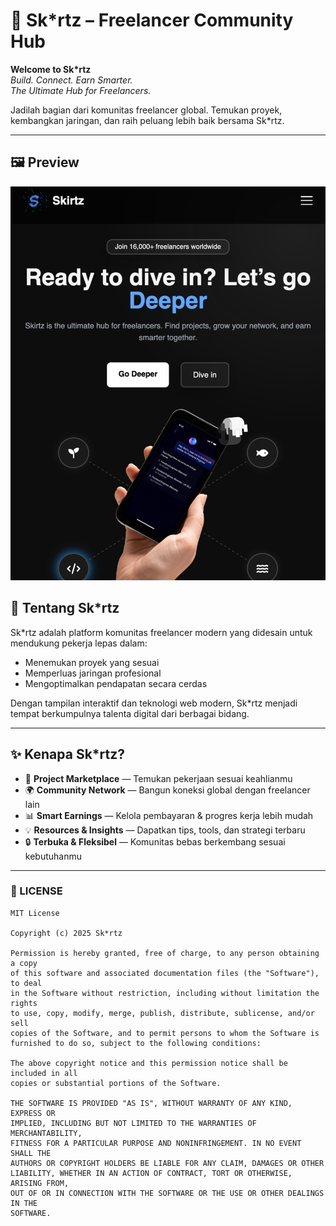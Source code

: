 # 🌌 Sk*rtz – Freelancer Community Hub  

**Welcome to Sk*rtz**  
*Build. Connect. Earn Smarter.*  
*The Ultimate Hub for Freelancers.*  

Jadilah bagian dari komunitas freelancer global. Temukan proyek, kembangkan jaringan, dan raih peluang lebih baik bersama Sk*rtz.  

---

## 🖼️ Preview  

![Skirtz Mockup](skirtzmockup.png)  

## 🎯 Tentang Sk*rtz  

Sk*rtz adalah platform komunitas freelancer modern yang didesain untuk mendukung pekerja lepas dalam:  
- Menemukan proyek yang sesuai  
- Memperluas jaringan profesional  
- Mengoptimalkan pendapatan secara cerdas  

Dengan tampilan interaktif dan teknologi web modern, Sk*rtz menjadi tempat berkumpulnya talenta digital dari berbagai bidang.  

---

## ✨ Kenapa Sk*rtz?  

- 🚀 **Project Marketplace** — Temukan pekerjaan sesuai keahlianmu  
- 🌍 **Community Network** — Bangun koneksi global dengan freelancer lain  
- 📊 **Smart Earnings** — Kelola pembayaran & progres kerja lebih mudah  
- 💡 **Resources & Insights** — Dapatkan tips, tools, dan strategi terbaru  
- 🔒 **Terbuka & Fleksibel** — Komunitas bebas berkembang sesuai kebutuhanmu  

---

### 📄 LICENSE  

```text
MIT License

Copyright (c) 2025 Sk*rtz

Permission is hereby granted, free of charge, to any person obtaining a copy
of this software and associated documentation files (the "Software"), to deal
in the Software without restriction, including without limitation the rights  
to use, copy, modify, merge, publish, distribute, sublicense, and/or sell  
copies of the Software, and to permit persons to whom the Software is  
furnished to do so, subject to the following conditions:  

The above copyright notice and this permission notice shall be included in all  
copies or substantial portions of the Software.  

THE SOFTWARE IS PROVIDED "AS IS", WITHOUT WARRANTY OF ANY KIND, EXPRESS OR  
IMPLIED, INCLUDING BUT NOT LIMITED TO THE WARRANTIES OF MERCHANTABILITY,  
FITNESS FOR A PARTICULAR PURPOSE AND NONINFRINGEMENT. IN NO EVENT SHALL THE  
AUTHORS OR COPYRIGHT HOLDERS BE LIABLE FOR ANY CLAIM, DAMAGES OR OTHER  
LIABILITY, WHETHER IN AN ACTION OF CONTRACT, TORT OR OTHERWISE, ARISING FROM,  
OUT OF OR IN CONNECTION WITH THE SOFTWARE OR THE USE OR OTHER DEALINGS IN THE  
SOFTWARE.
